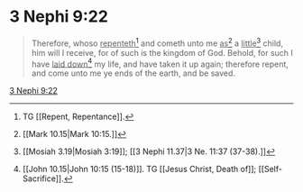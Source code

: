 # 3 Nephi 9:22

> Therefore, whoso <u>repenteth</u>[^a] and cometh unto me <u>as</u>[^b] a <u>little</u>[^c] child, him will I receive, for of such is the kingdom of God. Behold, for such I have <u>laid down</u>[^d] my life, and have taken it up again; therefore repent, and come unto me ye ends of the earth, and be saved.

[3 Nephi 9:22](https://www.churchofjesuschrist.org/study/scriptures/bofm/3-ne/9?lang=eng&id=p22#p22)


[^a]: TG [[Repent, Repentance]].
[^b]: [[Mark 10.15|Mark 10:15.]]
[^c]: [[Mosiah 3.19|Mosiah 3:19]]; [[3 Nephi 11.37|3 Ne. 11:37 (37-38).]]
[^d]: [[John 10.15|John 10:15 (15-18)]]. TG [[Jesus Christ, Death of]]; [[Self-Sacrifice]].
